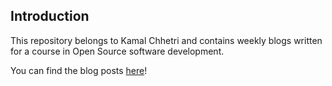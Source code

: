 ## Introduction

This repository belongs to Kamal Chhetri and contains weekly blogs written for a course in Open Source software development.

You can find the blog posts [here](https://hunter-college-ossd-spr19.github.io/jch8ri-weekly/)!

